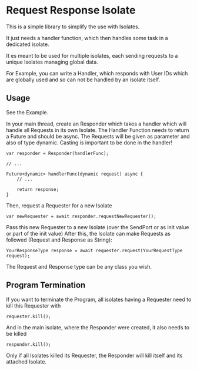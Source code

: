 # Request Response Isolate

This is a simple library to simplify the use with Isolates.

It just needs a handler function, which then handles some task in a dedicated isolate.

It es meant to be used for multiple isolates, each sending requests to a unique Isolates managing global data.

For Example, you can write a Handler, which responds with User IDs which are globally used and so can not be handled by an isolate itself.

## Usage

See the Example.

In your main thread, create an Responder which takes a handler which will handle all Requests in its own Isolate. The Handler Function needs to return a Future<dynamic> and should be async. The Requests will be given as parameter and also of type dynamic. Casting is important to be done in the handler!

    var responder = Responder(handlerFunc);

    // ...

    Future<dynamic> handlerFunc(dynamic request) async {
        // ...

        return response;
    }

Then, request a Requester for a new Isolate

    var newRequester = await responder.requestNewRequester();

Pass this new Requester to a new Isolate (over the SendPort or as init value or part of the init value)
After this, the Isolate can make Requests as followed (Request and Response as String):

    YourResponseType response = await requester.request(YourRequestType request);

The Request and Response type can be any class you wish.

## Program Termination

If you want to terminate the Program, all isolates having a Requester need to kill this Requester with

    requester.kill();

And in the main isolate, where the Responder were created, it also needs to be killed

    responder.kill();

Only if all Isolates killed its Requester, the Responder will kill itself and its attached Isolate.